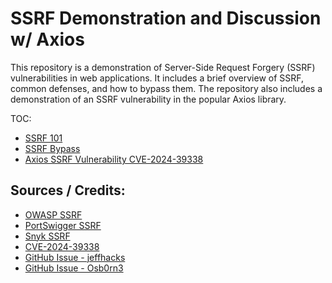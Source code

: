 # SSRF Demonstration and Discussion w/ Axios

This repository is a demonstration of Server-Side Request Forgery (SSRF) vulnerabilities in web applications. It includes a brief overview of SSRF, common defenses, and how to bypass them. The repository also includes a demonstration of an SSRF vulnerability in the popular Axios library.

TOC:
- [SSRF 101](docs/SSRF_101.md)
- [SSRF Bypass](docs/SSRF_bypass.md)
- [Axios SSRF Vulnerability CVE-2024-39338](docs/Axios_SSRF_vuln.md)


## Sources / Credits:
- [OWASP SSRF](https://owasp.org/www-community/attacks/Server_Side_Request_Forgery)
- [PortSwigger SSRF](https://portswigger.net/web-security/ssrf)
- [Snyk SSRF](https://snyk.io/vuln/SNYK-JS-AXIOS-7361793)
- [CVE-2024-39338](https://www.cve.org/CVERecord?id=CVE-2024-39338)
- [GitHub Issue - jeffhacks](https://github.com/axios/axios/issues/6463)
- [GitHub Issue - Osb0rn3](https://github.com/axios/axios/issues/6295)